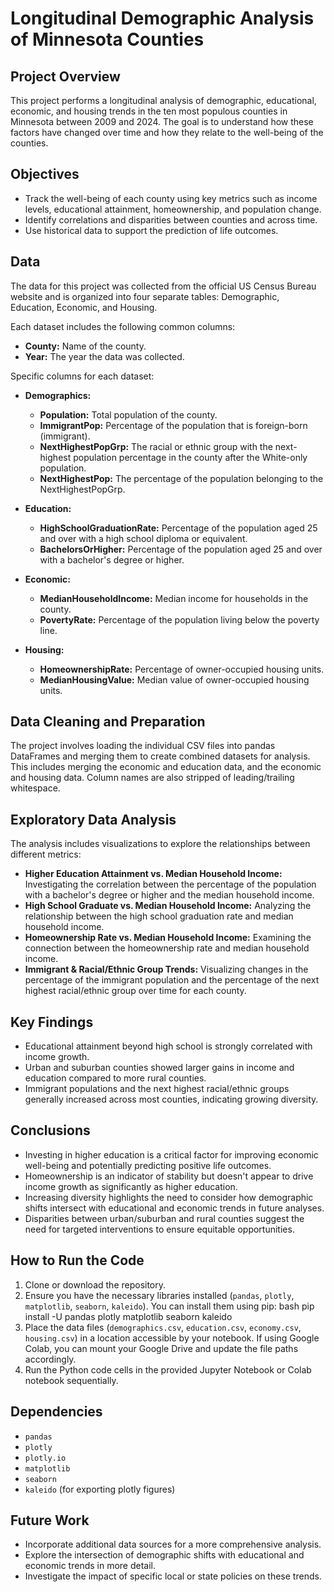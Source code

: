 # Longitudinal Demographic Analysis of Minnesota Counties

## Project Overview

This project performs a longitudinal analysis of demographic, educational, economic, and housing trends in the ten most populous counties in Minnesota between 2009 and 2024. The goal is to understand how these factors have changed over time and how they relate to the well-being of the counties.

## Objectives

*   Track the well-being of each county using key metrics such as income levels, educational attainment, homeownership, and population change.
*   Identify correlations and disparities between counties and across time.
*   Use historical data to support the prediction of life outcomes.

## Data

The data for this project was collected from the official US Census Bureau website and is organized into four separate tables: Demographic, Education, Economic, and Housing.

Each dataset includes the following common columns:
*   **County:** Name of the county.
*   **Year:** The year the data was collected.

Specific columns for each dataset:

*   **Demographics:**
    *   **Population:** Total population of the county.
    *   **ImmigrantPop:** Percentage of the population that is foreign-born (immigrant).
    *   **NextHighestPopGrp:** The racial or ethnic group with the next-highest population percentage in the county after the White-only population.
    *   **NextHighestPop:** The percentage of the population belonging to the NextHighestPopGrp.

*   **Education:**
    *   **HighSchoolGraduationRate:** Percentage of the population aged 25 and over with a high school diploma or equivalent.
    *   **BachelorsOrHigher:** Percentage of the population aged 25 and over with a bachelor's degree or higher.

*   **Economic:**
    *   **MedianHouseholdIncome:** Median income for households in the county.
    *   **PovertyRate:** Percentage of the population living below the poverty line.

*   **Housing:**
    *   **HomeownershipRate:** Percentage of owner-occupied housing units.
    *   **MedianHousingValue:** Median value of owner-occupied housing units.

## Data Cleaning and Preparation

The project involves loading the individual CSV files into pandas DataFrames and merging them to create combined datasets for analysis. This includes merging the economic and education data, and the economic and housing data. Column names are also stripped of leading/trailing whitespace.

## Exploratory Data Analysis

The analysis includes visualizations to explore the relationships between different metrics:

*   **Higher Education Attainment vs. Median Household Income:** Investigating the correlation between the percentage of the population with a bachelor's degree or higher and the median household income.
*   **High School Graduate vs. Median Household Income:** Analyzing the relationship between the high school graduation rate and median household income.
*   **Homeownership Rate vs. Median Household Income:** Examining the connection between the homeownership rate and median household income.
*   **Immigrant & Racial/Ethnic Group Trends:** Visualizing changes in the percentage of the immigrant population and the percentage of the next highest racial/ethnic group over time for each county.

## Key Findings

*   Educational attainment beyond high school is strongly correlated with income growth.
*   Urban and suburban counties showed larger gains in income and education compared to more rural counties.
*   Immigrant populations and the next highest racial/ethnic groups generally increased across most counties, indicating growing diversity.

## Conclusions

*   Investing in higher education is a critical factor for improving economic well-being and potentially predicting positive life outcomes.
*   Homeownership is an indicator of stability but doesn't appear to drive income growth as significantly as higher education.
*   Increasing diversity highlights the need to consider how demographic shifts intersect with educational and economic trends in future analyses.
*   Disparities between urban/suburban and rural counties suggest the need for targeted interventions to ensure equitable opportunities.

## How to Run the Code

1.  Clone or download the repository.
2.  Ensure you have the necessary libraries installed (`pandas`, `plotly`, `matplotlib`, `seaborn`, `kaleido`). You can install them using pip: bash pip install -U pandas plotly matplotlib seaborn kaleido
3.  Place the data files (`demographics.csv`, `education.csv`, `economy.csv`, `housing.csv`) in a location accessible by your notebook. If using Google Colab, you can mount your Google Drive and update the file paths accordingly.
4.  Run the Python code cells in the provided Jupyter Notebook or Colab notebook sequentially.

## Dependencies

*   `pandas`
*   `plotly`
*   `plotly.io`
*   `matplotlib`
*   `seaborn`
*   `kaleido` (for exporting plotly figures)

## Future Work

*   Incorporate additional data sources for a more comprehensive analysis.
*   Explore the intersection of demographic shifts with educational and economic trends in more detail.
*   Investigate the impact of specific local or state policies on these trends.

